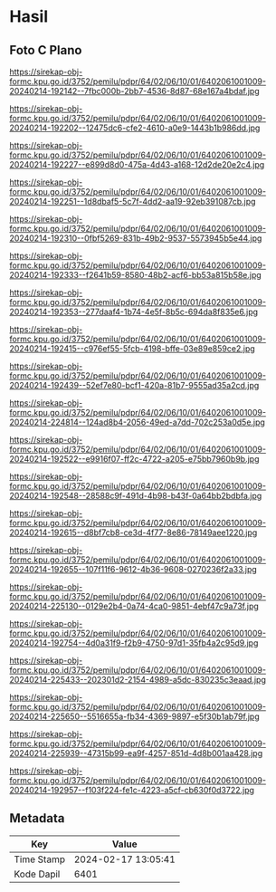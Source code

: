 # Hasil

## Foto C Plano

https://sirekap-obj-formc.kpu.go.id/3752/pemilu/pdpr/64/02/06/10/01/6402061001009-20240214-192142--7fbc000b-2bb7-4536-8d87-68e167a4bdaf.jpg

https://sirekap-obj-formc.kpu.go.id/3752/pemilu/pdpr/64/02/06/10/01/6402061001009-20240214-192202--12475dc6-cfe2-4610-a0e9-1443b1b986dd.jpg

https://sirekap-obj-formc.kpu.go.id/3752/pemilu/pdpr/64/02/06/10/01/6402061001009-20240214-192227--e899d8d0-475a-4d43-a168-12d2de20e2c4.jpg

https://sirekap-obj-formc.kpu.go.id/3752/pemilu/pdpr/64/02/06/10/01/6402061001009-20240214-192251--1d8dbaf5-5c7f-4dd2-aa19-92eb391087cb.jpg

https://sirekap-obj-formc.kpu.go.id/3752/pemilu/pdpr/64/02/06/10/01/6402061001009-20240214-192310--0fbf5269-831b-49b2-9537-5573945b5e44.jpg

https://sirekap-obj-formc.kpu.go.id/3752/pemilu/pdpr/64/02/06/10/01/6402061001009-20240214-192333--f2641b59-8580-48b2-acf6-bb53a815b58e.jpg

https://sirekap-obj-formc.kpu.go.id/3752/pemilu/pdpr/64/02/06/10/01/6402061001009-20240214-192353--277daaf4-1b74-4e5f-8b5c-694da8f835e6.jpg

https://sirekap-obj-formc.kpu.go.id/3752/pemilu/pdpr/64/02/06/10/01/6402061001009-20240214-192415--c976ef55-5fcb-4198-bffe-03e89e859ce2.jpg

https://sirekap-obj-formc.kpu.go.id/3752/pemilu/pdpr/64/02/06/10/01/6402061001009-20240214-192439--52ef7e80-bcf1-420a-81b7-9555ad35a2cd.jpg

https://sirekap-obj-formc.kpu.go.id/3752/pemilu/pdpr/64/02/06/10/01/6402061001009-20240214-224814--124ad8b4-2056-49ed-a7dd-702c253a0d5e.jpg

https://sirekap-obj-formc.kpu.go.id/3752/pemilu/pdpr/64/02/06/10/01/6402061001009-20240214-192522--e9916f07-ff2c-4722-a205-e75bb7960b9b.jpg

https://sirekap-obj-formc.kpu.go.id/3752/pemilu/pdpr/64/02/06/10/01/6402061001009-20240214-192548--28588c9f-491d-4b98-b43f-0a64bb2bdbfa.jpg

https://sirekap-obj-formc.kpu.go.id/3752/pemilu/pdpr/64/02/06/10/01/6402061001009-20240214-192615--d8bf7cb8-ce3d-4f77-8e86-78149aee1220.jpg

https://sirekap-obj-formc.kpu.go.id/3752/pemilu/pdpr/64/02/06/10/01/6402061001009-20240214-192655--107f11f6-9612-4b36-9608-0270236f2a33.jpg

https://sirekap-obj-formc.kpu.go.id/3752/pemilu/pdpr/64/02/06/10/01/6402061001009-20240214-225130--0129e2b4-0a74-4ca0-9851-4ebf47c9a73f.jpg

https://sirekap-obj-formc.kpu.go.id/3752/pemilu/pdpr/64/02/06/10/01/6402061001009-20240214-192754--4d0a31f9-f2b9-4750-97d1-35fb4a2c95d9.jpg

https://sirekap-obj-formc.kpu.go.id/3752/pemilu/pdpr/64/02/06/10/01/6402061001009-20240214-225433--202301d2-2154-4989-a5dc-830235c3eaad.jpg

https://sirekap-obj-formc.kpu.go.id/3752/pemilu/pdpr/64/02/06/10/01/6402061001009-20240214-225650--5516655a-fb34-4369-9897-e5f30b1ab79f.jpg

https://sirekap-obj-formc.kpu.go.id/3752/pemilu/pdpr/64/02/06/10/01/6402061001009-20240214-225939--47315b99-ea9f-4257-851d-4d8b001aa428.jpg

https://sirekap-obj-formc.kpu.go.id/3752/pemilu/pdpr/64/02/06/10/01/6402061001009-20240214-192957--f103f224-fe1c-4223-a5cf-cb630f0d3722.jpg


## Metadata

| Key        | Value               |
| ---------- | ------------------- |
| Time Stamp | 2024-02-17 13:05:41 |
| Kode Dapil | 6401                |



